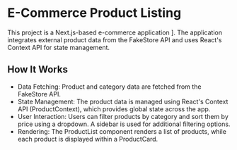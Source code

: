 # E-Commerce Product Listing
This project is a Next.js-based e-commerce application ]. The application integrates external product data from the FakeStore API and uses React's Context API for state management.

## How It Works
- Data Fetching: Product and category data are fetched from the FakeStore API.
- State Management: The product data is managed using React's Context API (ProductContext), which provides global state across the app.
- User Interaction: Users can filter products by category and sort them by price using a dropdown. A sidebar is used for additional filtering options.
- Rendering: The ProductList component renders a list of products, while each product is displayed within a ProductCard.

